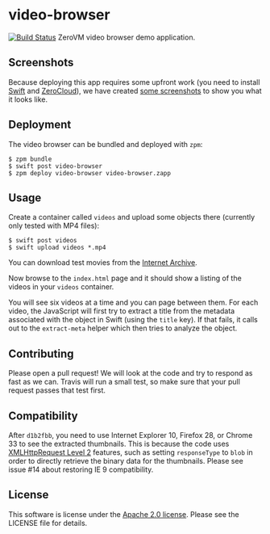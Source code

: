 video-browser
=============

[![Build Status](https://travis-ci.org/mgeisler/video-browser.svg?branch=master)](https://travis-ci.org/mgeisler/video-browser)
ZeroVM video browser demo application.


Screenshots
-----------

Because deploying this app requires some upfront work (you need to
install [Swift][swift] and [ZeroCloud][zerocloud]), we have created
[some screenshots][screenshots] to show you what it looks like.


Deployment
----------

The video browser can be bundled and deployed with `zpm`:

    $ zpm bundle
    $ swift post video-browser
    $ zpm deploy video-browser video-browser.zapp


Usage
-----

Create a container called `videos` and upload some objects there
(currently only tested with MP4 files):

    $ swift post videos
    $ swift upload videos *.mp4

You can download test movies from the [Internet Archive][1].

Now browse to the `index.html` page and it should show a listing of
the videos in your `videos` container.

You will see six videos at a time and you can page between them. For
each video, the JavaScript will first try to extract a title from the
metadata associated with the object in Swift (using the `title` key).
If that fails, it calls out to the `extract-meta` helper which then
tries to analyze the object.


Contributing
------------

Please open a pull request! We will look at the code and try to
respond as fast as we can. Travis will run a small test, so make sure
that your pull request passes that test first.


Compatibility
-------------

After `d1b2fbb`, you need to use Internet Explorer 10, Firefox 28, or
Chrome 33 to see the extracted thumbnails. This is because the code
uses [XMLHttpRequest Level 2][2] features, such as setting
`responseType` to `blob` in order to directly retrieve the binary data
for the thumbnails. Please see issue #14 about restoring IE 9
compatibility.


License
-------

This software is license under the [Apache 2.0 license][apache].
Please see the LICENSE file for details.

[screenshots]: screenshots.md
[swift]: http://swift.openstack.org/
[zerocloud]: https://github.com/zerovm/zerocloud/
[apache]: http://www.apache.org/licenses/LICENSE-2.0

[1]: https://archive.org/details/movies
[2]: http://www.w3.org/TR/XMLHttpRequest2/
